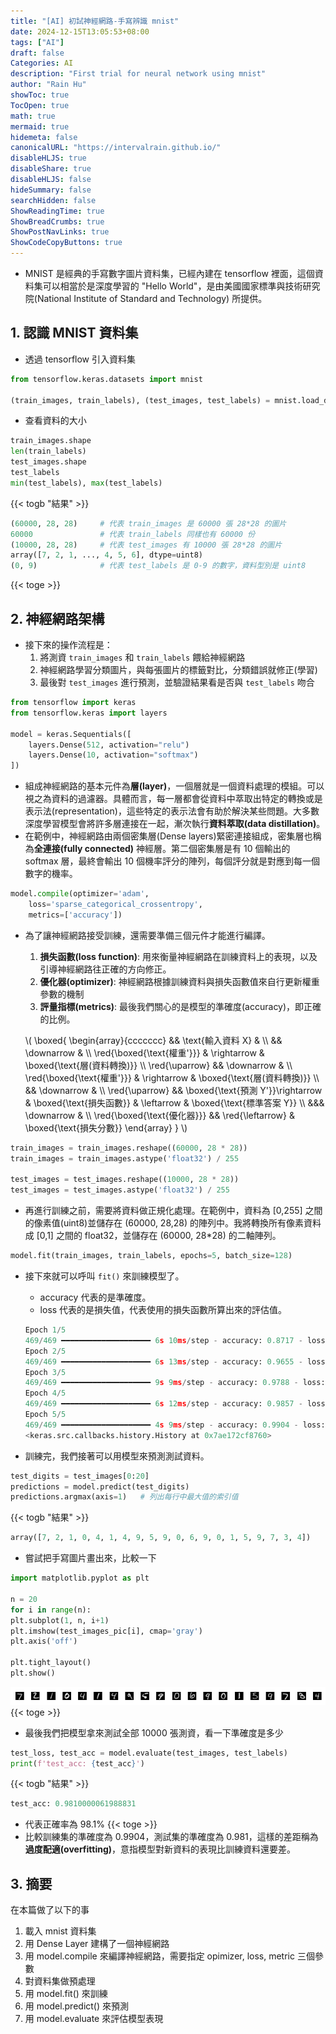 ```yaml
---
title: "[AI] 初試神經網路-手寫辨識 mnist"
date: 2024-12-15T13:05:53+08:00
tags: ["AI"]
draft: false
Categories: AI
description: "First trial for neural network using mnist"
author: "Rain Hu"
showToc: true
TocOpen: true
math: true
mermaid: true
hidemeta: false
canonicalURL: "https://intervalrain.github.io/"
disableHLJS: true
disableShare: true
disableHLJS: false
hideSummary: false
searchHidden: false
ShowReadingTime: true
ShowBreadCrumbs: true
ShowPostNavLinks: true
ShowCodeCopyButtons: true
---
```


+ MNIST 是經典的手寫數字圖片資料集，已經內建在 tensorflow 裡面，這個資料集可以相當於是深度學習的 "Hello World"，是由美國國家標準與技術研究院(National Institute of Standard and Technology) 所提供。

## 1. 認識 MNIST 資料集
+ 透過 tensorflow 引入資料集
```python
from tensorflow.keras.datasets import mnist

(train_images, train_labels), (test_images, test_labels) = mnist.load_data()
```
+ 查看資料的大小
```python
train_images.shape
len(train_labels)
test_images.shape
test_labels
min(test_labels), max(test_labels)
```
{{< togb "結果" >}}
```python
(60000, 28, 28)     # 代表 train_images 是 60000 張 28*28 的圖片 
60000               # 代表 train_labels 同樣也有 60000 份
(10000, 28, 28)     # 代表 test_images 有 10000 張 28*28 的圖片
array([7, 2, 1, ..., 4, 5, 6], dtype=uint8)
(0, 9)              # 代表 test_labels 是 0-9 的數字，資料型別是 uint8
```
{{< toge >}}

## 2. 神經網路架構
+ 接下來的操作流程是：
    1. 將測資 `train_images` 和 `train_labels` 餵給神經網路
    2. 神經網路學習分類圖片，與每張圖片的標籤對比，分類錯誤就修正(學習)
    3. 最後對 `test_images` 進行預測，並驗證結果看是否與 `test_labels` 吻合
```python
from tensorflow import keras
from tensorflow.keras import layers

model = keras.Sequentials([
    layers.Dense(512, activation="relu")
    layers.Dense(10, activation="softmax")
])
```
+ 組成神經網路的基本元件為**層(layer)**，一個層就是一個資料處理的模組。可以視之為資料的過濾器。具體而言，每一層都會從資料中萃取出特定的轉換或是表示法(representation)，這些特定的表示法會有助於解決某些問題。大多數深度學習模型會將許多層連接在一起，漸次執行**資料萃取(data distillation)**。
+ 在範例中，神經網路由兩個密集層(Dense layers)緊密連接組成，密集層也稱為**全連接(fully connected)** 神經層。第二個密集層是有 10 個輸出的 softmax 層，最終會輸出 10 個機率評分的陣列，每個評分就是對應到每一個數字的機率。

```python
model.compile(optimizer='adam',
    loss='sparse_categorical_crossentropy',
    metrics=['accuracy'])
```
+ 為了讓神經網路接受訓練，還需要準備三個元件才能進行編譯。
    1. **損失函數(loss function)**: 用來衡量神經網路在訓練資料上的表現，以及引導神經網路往正確的方向修正。
    2. **優化器(optimizer)**: 神經網路根據訓練資料與損失函數值來自行更新權重參數的機制
    3. **評量指標(metrics)**: 最後我們關心的是模型的準確度(accuracy)，即正確的比例。

    \\(
    \boxed{
    \begin{array}{ccccccc}
    && \text{輸入資料 X} & \\\\
    && \downarrow & \\\\
    \red{\boxed{\text{權重'}}} & \rightarrow & \boxed{\text{層(資料轉換)}} \\\\
    \red{\uparrow} && \downarrow & \\\\
    \red{\boxed{\text{權重'}}} & \rightarrow & \boxed{\text{層(資料轉換)}} \\\\
    && \downarrow & \\\\
    \red{\uparrow} && \boxed{\text{預測 Y'}}\rightarrow & \boxed{\text{損失函數}} & \leftarrow & \boxed{\text{標準答案 Y}} \\\\
    &&& \downarrow & \\\\
    \red{\boxed{\text{優化器}}} && \red{\leftarrow}  & \boxed{\text{損失分數}}
    \end{array}
    }
    \\)
```python
train_images = train_images.reshape((60000, 28 * 28))
train_images = train_images.astype('float32') / 255

test_images = test_images.reshape((10000, 28 * 28))
test_images = test_images.astype('float32') / 255
```
+ 再進行訓練之前，需要將資料做正規化處理。在範例中，資料為 [0,255] 之間的像素值(uint8)並儲存在 (60000, 28,28) 的陣列中。我將轉換所有像素資料成 [0,1] 之間的 float32，並儲存在 (60000, 28*28) 的二軸陣列。
```python
model.fit(train_images, train_labels, epochs=5, batch_size=128)
```
+ 接下來就可以呼叫 `fit()` 來訓練模型了。
    + accuracy 代表的是準確度。
    + loss 代表的是損失值，代表使用的損失函數所算出來的評估值。
    ```python
    Epoch 1/5
    469/469 ━━━━━━━━━━━━━━━━━━━━ 6s 10ms/step - accuracy: 0.8717 - loss: 0.4605
    Epoch 2/5
    469/469 ━━━━━━━━━━━━━━━━━━━━ 6s 13ms/step - accuracy: 0.9655 - loss: 0.1179
    Epoch 3/5
    469/469 ━━━━━━━━━━━━━━━━━━━━ 9s 9ms/step - accuracy: 0.9788 - loss: 0.0720
    Epoch 4/5
    469/469 ━━━━━━━━━━━━━━━━━━━━ 6s 12ms/step - accuracy: 0.9857 - loss: 0.0490
    Epoch 5/5
    469/469 ━━━━━━━━━━━━━━━━━━━━ 4s 9ms/step - accuracy: 0.9904 - loss: 0.0354
    <keras.src.callbacks.history.History at 0x7ae172cf8760>
    ```

+ 訓練完，我們接著可以用模型來預測測試資料。
```python
test_digits = test_images[0:20]
predictions = model.predict(test_digits)
predictions.argmax(axis=1)   # 列出每行中最大值的索引值
```
{{< togb "結果" >}}
```python
array([7, 2, 1, 0, 4, 1, 4, 9, 5, 9, 0, 6, 9, 0, 1, 5, 9, 7, 3, 4])
```
+ 嘗試把手寫圖片畫出來，比較一下
```python
import matplotlib.pyplot as plt

n = 20
for i in range(n):
plt.subplot(1, n, i+1)
plt.imshow(test_images_pic[i], cmap='gray')
plt.axis('off')

plt.tight_layout()
plt.show()
```
![mnist_20](./2_1/mnist_20.png)
{{< toge >}}
+ 最後我們把模型拿來測試全部 10000 張測資，看一下準確度是多少
```python
test_loss, test_acc = model.evaluate(test_images, test_labels)
print(f'test_acc: {test_acc}')
```
{{< togb "結果" >}}
```python
test_acc: 0.9810000061988831
```
+ 代表正確率為 98.1%
{{< toge >}}
+ 比較訓練集的準確度為 0.9904，測試集的準確度為 0.981，這樣的差距稱為**過度配適(overfitting)**，意指模型對新資料的表現比訓練資料還要差。

## 3. 摘要
在本篇做了以下的事
1. 載入 mnist 資料集
2. 用 Dense Layer 建構了一個神經網路
3. 用 model.compile 來編譯神經網路，需要指定 opimizer, loss, metric 三個參數
4. 對資料集做預處理
5. 用 model.fit() 來訓練
6. 用 model.predict() 來預測
7. 用 model.evaluate 來評估模型表現

